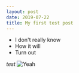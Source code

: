 ```yaml
---
layout: post
date: 2019-07-22
title: My first test post
---
```

- I don't really know
- How it will
- Turn out

*test* ![Yeah](/img/stars-thumbnail.png "Title")
